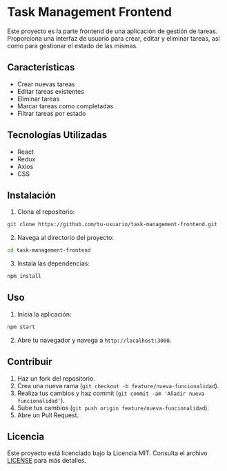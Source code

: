 # Task Management Frontend

Este proyecto es la parte frontend de una aplicación de gestión de tareas. Proporciona una interfaz de usuario para crear, editar y eliminar tareas, así como para gestionar el estado de las mismas.

## Características

- Crear nuevas tareas
- Editar tareas existentes
- Eliminar tareas
- Marcar tareas como completadas
- Filtrar tareas por estado

## Tecnologías Utilizadas

- React
- Redux
- Axios
- CSS

## Instalación

1. Clona el repositorio:
  ```bash
  git clone https://github.com/tu-usuario/task-management-frontend.git
  ```
2. Navega al directorio del proyecto:
  ```bash
  cd task-management-frontend
  ```
3. Instala las dependencias:
  ```bash
  npm install
  ```

## Uso

1. Inicia la aplicación:
  ```bash
  npm start
  ```
2. Abre tu navegador y navega a `http://localhost:3000`.

## Contribuir

1. Haz un fork del repositorio.
2. Crea una nueva rama (`git checkout -b feature/nueva-funcionalidad`).
3. Realiza tus cambios y haz commit (`git commit -am 'Añadir nueva funcionalidad'`).
4. Sube tus cambios (`git push origin feature/nueva-funcionalidad`).
5. Abre un Pull Request.

## Licencia

Este proyecto está licenciado bajo la Licencia MIT. Consulta el archivo [LICENSE](LICENSE) para más detalles.